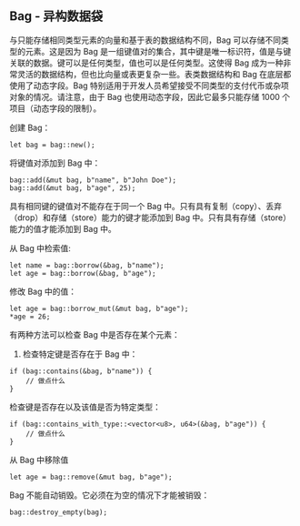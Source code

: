 ## Bag - 异构数据袋

与只能存储相同类型元素的向量和基于表的数据结构不同，Bag 可以存储不同类型的元素。这是因为 Bag 是一组键值对的集合，其中键是唯一标识符，值是与键关联的数据。键可以是任何类型，值也可以是任何类型。这使得 Bag 成为一种非常灵活的数据结构，但也比向量或表更复杂一些。表类数据结构和 Bag 在底层都使用了动态字段。Bag 特别适用于开发人员希望接受不同类型的支付代币或杂项对象的情况。请注意，由于 Bag 也使用动态字段，因此它最多只能存储 1000 个项目（动态字段的限制）。

创建 Bag：
```move
let bag = bag::new();
```
将键值对添加到 Bag 中：
```move
bag::add(&mut bag, b"name", b"John Doe");
bag::add(&mut bag, b"age", 25);
```
具有相同键的键值对不能存在于同一个 Bag 中。只有具有复制（copy）、丢弃（drop）和存储（store）能力的键才能添加到 Bag 中。只有具有存储（store）能力的值才能添加到 Bag 中。

从 Bag 中检索值:
```move
let name = bag::borrow(&bag, b"name");
let age = bag::borrow(&bag, b"age");
```
修改 Bag 中的值：
```move
let age = bag::borrow_mut(&mut bag, b"age");
*age = 26;
```
有两种方法可以检查 Bag 中是否存在某个元素：
1. 检查特定键是否存在于 Bag 中：
```move
if (bag::contains(&bag, b"name")) {
    // 做点什么
}
```
检查键是否存在以及该值是否为特定类型：
```move
if (bag::contains_with_type::<vector<u8>, u64>(&bag, b"age")) {
    // 做点什么
}
```
从 Bag 中移除值
```move
let age = bag::remove(&mut bag, b"age");
```
Bag 不能自动销毁。它必须在为空的情况下才能被销毁：
```move
bag::destroy_empty(bag);
```

